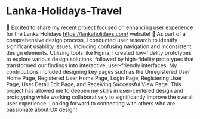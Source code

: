 # Lanka-Holidays-Travel

🚀 Excited to share my recent project focused on enhancing user experience for the Lanka Holidays https://lankaholidays.com/ website! 🎉 As part of a comprehensive design process, I conducted user research to identify significant usability issues, including confusing navigation and inconsistent design elements. Utilizing tools like Figma, I created low-fidelity prototypes to explore various design solutions, followed by high-fidelity prototypes that transformed our findings into interactive, user-friendly interfaces. My contributions included designing key pages such as the Unregistered User Home Page, Registered User Home Page, Login Page, Registering User Page, User Detail Edit Page, and Receiving Successful View Page. This project has allowed me to deepen my skills in user-centered design and prototyping while working collaboratively to significantly improve the overall user experience. Looking forward to connecting with others who are passionate about UX design!
